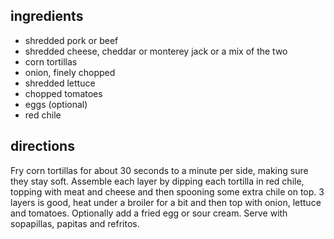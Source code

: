 ## ingredients 
* shredded pork or beef
* shredded cheese, cheddar or monterey jack or a mix of the two
* corn tortillas
* onion, finely chopped
* shredded lettuce
* chopped tomatoes
* eggs (optional)
* red chile

## directions

Fry corn tortillas for about 30 seconds to a minute per side, making sure they stay soft. Assemble each layer by dipping each tortilla in red chile, topping with meat and cheese and then spooning some extra chile on top. 
3 layers is good, heat under a broiler for a bit and then top with onion, lettuce and tomatoes. Optionally add a fried egg or sour cream. Serve with sopapillas, papitas and refritos. 
